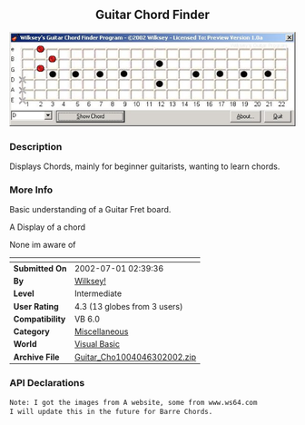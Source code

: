﻿<div align="center">

## Guitar Chord Finder

<img src="PIC20026302140252711.jpg">
</div>

### Description

Displays Chords, mainly for beginner guitarists, wanting to learn chords.
 
### More Info
 
Basic understanding of a Guitar Fret board.

A Display of a chord

None im aware of


<span>             |<span>
---                |---
**Submitted On**   |2002-07-01 02:39:36
**By**             |[Wilksey\!](https://github.com/Planet-Source-Code/PSCIndex/blob/master/ByAuthor/wilksey.md)
**Level**          |Intermediate
**User Rating**    |4.3 (13 globes from 3 users)
**Compatibility**  |VB 6\.0
**Category**       |[Miscellaneous](https://github.com/Planet-Source-Code/PSCIndex/blob/master/ByCategory/miscellaneous__1-1.md)
**World**          |[Visual Basic](https://github.com/Planet-Source-Code/PSCIndex/blob/master/ByWorld/visual-basic.md)
**Archive File**   |[Guitar\_Cho1004046302002\.zip](https://github.com/Planet-Source-Code/wilksey-guitar-chord-finder__1-36415/archive/master.zip)

### API Declarations

```
Note: I got the images from A website, some from www.ws64.com
I will update this in the future for Barre Chords.
```





